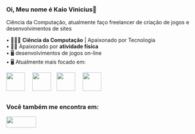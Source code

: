 ### Oi, Meu nome é Kaio Vinicius👋
Ciência da Computação, atualmente faço freelancer de criação de jogos e desenvolvimentos de sites

• 👨🏻‍💻 **Ciência da Computação** | Apaixonado por Tecnologia<br>
• 🧗🏼 Apaixonado por **atividade física**<br>
• 🖥️ desenvolvimentos de jogos on-line<br>
• 🖥️ Atualmente mais focado em:<br>

<img width="50" height="50" src="https://cdn.jsdelivr.net/gh/devicons/devicon/icons/lua/lua-original.svg" /> &nbsp;&nbsp;&nbsp;&nbsp;<img width="50" height="50" src="https://cdn.jsdelivr.net/gh/devicons/devicon/icons/css3/css3-original.svg" />&nbsp;&nbsp;&nbsp;&nbsp;<img width="50" height="50" src="https://cdn.jsdelivr.net/gh/devicons/devicon/icons/python/python-original.svg" />&nbsp;&nbsp;&nbsp;&nbsp; <img width="50" height="50" src="https://cdn.eduzzcdn.com/myeduzz/upload/cd/73/cd734fbf4daf4dcaa37afb293d3ababe" />

<h2 dir="auto"></h2>
          
### Você também me encontra em:
<a href="https://www.linkedin.com/in/vinicius2/">
  <img width="80" height="30" src="https://www.edigitalagency.com.au/wp-content/uploads/Linkedin-logo-png.png" />
</a>
          

